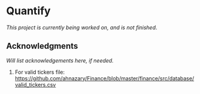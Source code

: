 # Quantify

*This project is currently being worked on, and is not finished*.

## Acknowledgments

*Will list acknowledgements here, if needed.*

1. For valid tickers file: https://github.com/ahnazary/Finance/blob/master/finance/src/database/valid_tickers.csv